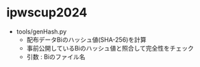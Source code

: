 # ipwscup2024

- tools/genHash.py
  - 配布データBiのハッシュ値(SHA-256)を計算
  - 事前公開しているBiのハッシュ値と照合して完全性をチェック
  - 引数 : Biのファイル名
